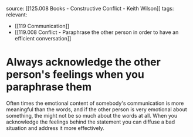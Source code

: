 source: [[125.008 Books - Constructive Conflict - Keith Wilson]]
tags:
relevant:
- [[119 Communication]]
- [[119.008 Conflict - Paraphrase the other person in order to have an efficient conversation]]

# Always acknowledge the other person's feelings when you paraphrase them

Often times the emotional content of somebody's communication is more meaningful than the words, and if the other person is very emotional about something, the might not be so much about the words at all. When you acknowledge the feelings behind the statement you can diffuse a bad situation and address it more effectively.
